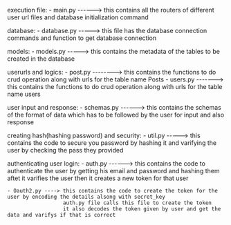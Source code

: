 execution file:
    - main.py  ------> this contains all the routers of different user url files and database initialization command


database:
    - database.py -----> this file has the database connection commands and function to get database connection


models:
    - models.py -----> this contains the metadata of the tables to be created in the database


userurls and logics:
    - post.py --------> this contains the functions to do crud operation along with urls for the table name Posts
    - users.py -------> this contains the functions to do crud operation along with urls for the table name users


user input and response:
    - schemas.py ------> this contains the schemas of the format of data which has to be followed by the user for input and also response


creating hash(hashing password) and security:
    - util.py -----> this contains the code to secure you password by hashing it and varifying the user by checking the pass they provided


authenticating user login:
    - auth.py ------> this contains the code to authenticate the user by getting his email and password and hashing them
                      aftet it varifies the user then it creates a new token for that user

    - Oauth2.py ----> this contains the code to create the token for the user by encoding the details alsong with secret_key
                      auth.py file calls this file to create the token
                      it also decodes the token given by user and get the data and varifys if that is correct
                      
